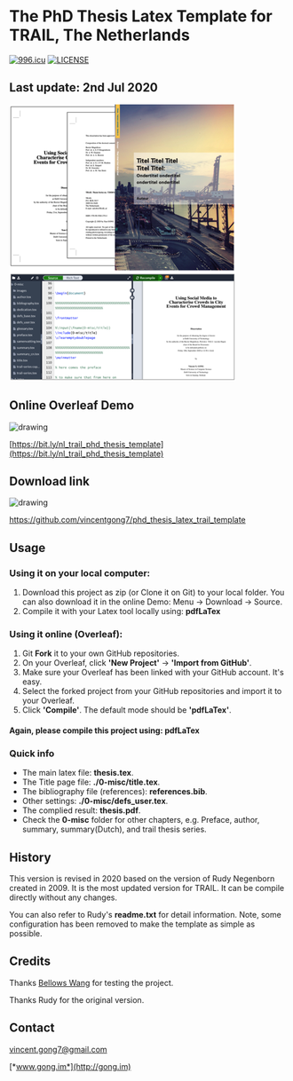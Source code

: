 #  The PhD Thesis Latex Template for TRAIL, The Netherlands

[![996.icu](https://img.shields.io/badge/link-996.icu-red.svg)](https://996.icu)
 [![LICENSE](https://img.shields.io/badge/license-Anti%20996-blue.svg)](https://github.com/996icu/996.ICU/blob/master/LICENSE)

## Last update: 2nd Jul 2020

![Trail Phd Thesis Latex Template](/0-misc/images/project_cover.png)

## Online Overleaf Demo

<img src="https://images.ctfassets.net/nrgyaltdicpt/5doLOtX69is0i6WIiY4um/6cc9be15c75155e7b93cd4823b742e44/overleaf_wide_colour_green_bg.png" alt="drawing" width="200"/>

[https://bit.ly/nl_trail_phd_thesis_template](https://bit.ly/nl_trail_phd_thesis_template)

## Download link


<img src="https://www.quarara.com/wp-content/uploads/2020/06/GitHub.jpg" alt="drawing" width="200"/>

[https://github.com/vincentgong7/phd_thesis_latex_trail_template
](https://github.com/vincentgong7/phd_thesis_latex_trail_template
)

## Usage
### Using it on your local computer:
1. Download this project as zip (or Clone it on Git) to your local folder. You can also download it in the online Demo: Menu -> Download -> Source.
2. Compile it with your Latex tool locally using: **pdfLaTex**

### Using it online (Overleaf):
1. Git **Fork** it to your own GitHub repositories.
2. On your Overleaf, click **'New Project'** -> **'Import from GitHub'**. 
3. Make sure your Overleaf has been linked with your GitHub account. It's easy.
4. Select the forked project from your GitHub repositories and import it to your Overleaf.
5. Click **'Compile'**. The default mode should be **'pdfLaTex'**.

#### Again, please compile this project using: pdfLaTex

### Quick info
- The main latex file: **thesis.tex**.
- The Title page file: **./0-misc/title.tex**.
- The bibliography file (references): **references.bib**.
- Other settings: **./0-misc/defs_user.tex**.
- The complied result: **thesis.pdf**.
- Check the **0-misc** folder for other chapters, e.g. Preface, author, summary, summary(Dutch), and trail thesis series.

## History
This version is revised in 2020 based on the version of Rudy Negenborn created in 2009. It is the most updated version for TRAIL. It can be compile directly without any changes.

You can also refer to Rudy's **readme.txt** for detail information. Note, some configuration has been removed to make the template as simple as possible.

## Credits

Thanks [Bellows Wang](https://bellowswang.github.io/) for testing the project.

Thanks Rudy for the original version.

## Contact
vincent.gong7@gmail.com

[*www.gong.im*](http://gong.im)

<script type="text/javascript" src="//counter.websiteout.net/js/5/4/0/0"></script>
<br>
<div  style="float: left;"><script type='text/javascript' id='clustrmaps' src='//cdn.clustrmaps.com/map_v2.js?cl=ffffff&w=400&t=n&d=YaYngOWcCEKsLmRFjHSW7aOPBT8ueuevDUpYlOW-7Ks'></script></div>
